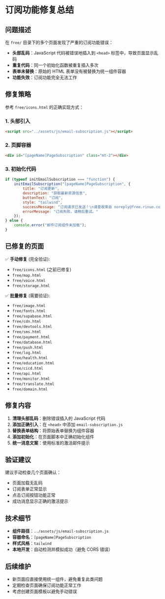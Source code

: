 # 订阅功能修复总结

## 问题描述
在 `free/` 目录下的多个页面发现了严重的订阅功能错误：
- **头部乱码**：JavaScript 代码被错误地插入到 `<head>` 标签中，导致页面显示乱码
- **重复代码**：同一个初始化函数被重复插入多次
- **表单未替换**：原始的 HTML 表单没有被替换为统一组件容器
- **功能失效**：订阅功能完全无法工作

## 修复策略
参考 `free/icons.html` 的正确实现方式：

### 1. 头部引入
```html
<script src="../assets/js/email-subscription.js"></script>
```

### 2. 页脚容器
```html
<div id="[pageName]PageSubscription" class="mt-2"></div>
```

### 3. 初始化代码
```javascript
if (typeof initEmailSubscription === "function") {
    initEmailSubscription("[pageName]PageSubscription", {
        title: "订阅更新",
        description: "获取最新资源信息", 
        buttonText: "订阅",
        style: "tailwind",
        successMessage: "订阅请求已发送！\n请查收来自 noreply@free.rinuo.com 的邮件，并点击验证链接完成订阅\n\n如果没有收到邮件，请检查垃圾邮件文件夹",
        errorMessage: "订阅失败，请稍后重试。"
    });
} else {
    console.error("邮件订阅组件未加载");
}
```

## 已修复的页面
✅ **手动修复** (完全验证):
- `free/icons.html` (之前已修复)
- `free/map.html`
- `free/voice.html`
- `free/storage.html`

✅ **批量修复** (需要验证):
- `free/image.html`
- `free/fonts.html`
- `free/supabase.html`
- `free/cdn.html`
- `free/devtools.html`
- `free/sms.html`
- `free/payment.html`
- `free/database.html`
- `free/push.html`
- `free/log.html`
- `free/health.html`
- `free/education.html`
- `free/cicd.html`
- `free/api.html`
- `free/monitor.html`
- `free/translate.html`
- `free/domain.html`

## 修复内容
1. **清理头部乱码**：删除错误插入的 JavaScript 代码
2. **添加正确引入**：在 `<head>` 中添加 `email-subscription.js`
3. **替换表单结构**：将原始表单替换为组件容器
4. **添加初始化**：在页面脚本中正确初始化组件
5. **统一消息文案**：使用标准的激活邮件提示

## 验证建议
建议手动检查几个页面确认：
- 页面加载无乱码
- 订阅表单正常显示
- 点击订阅按钮功能正常
- 成功消息显示正确的激活提示

## 技术细节
- **组件路径**：`../assets/js/email-subscription.js`
- **容器命名**：`[pageName]PageSubscription`
- **样式风格**：`tailwind`
- **本地开发**：自动检测并模拟成功（避免 CORS 错误）

## 后续维护
- 新页面应直接使用统一组件，避免重复此类问题
- 定期检查页面确保订阅功能正常工作
- 考虑创建页面模板以避免手动错误
